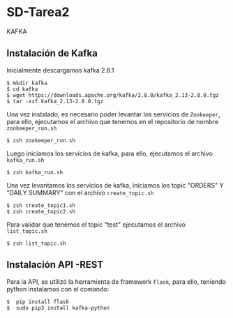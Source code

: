 # SD-Tarea2
KAFKA


## Instalación de Kafka 
Inicialmente descargamos kafka 2.8.1

<!--sec data-title="Prompt: OS X and Linux" data-id="OSX_Linux_prompt" data-collapse=true ces-->

    $ mkdir kafka
    $ cd kafka
    $ wget https://downloads.apache.org/kafka/2.8.0/kafka_2.13-2.8.0.tgz
    $ tar -xzf kafka_2.13-2.8.0.tgz
    
<!--endsec-->

Una vez instalado, es necesario poder levantar los servicios de `Zookeeper`, para ello, ejecutamos el archivo que tenemos en el repositorio de nombre `zookeeper_run.sh`

<!--sec data-title="Prompt: OS X and Linux" data-id="OSX_Linux_prompt" data-collapse=true ces-->

    $ zsh zookeeper_run.sh
<!--endsec-->

Luego iniciamos los servicios de kafka, para ello, ejecutamos el archivo `kafka_run.sh`
<!--sec data-title="Prompt: OS X and Linux" data-id="OSX_Linux_prompt" data-collapse=true ces-->
    $ zsh kafka_run.sh
<!--endsec-->

Una vez levantamos los servicios de kafka, iniciamos los topic "ORDERS" Y "DAILY SUMMARY" con el archivo `create_topic.sh`
<!--sec data-title="Prompt: OS X and Linux" data-id="OSX_Linux_prompt" data-collapse=true ces-->
    $ zsh create_topic1.sh
    $ zsh create_topic2.sh
<!--endsec-->
Para validar que tenemos el topic "test" ejecutamos el archivo `list_topic.sh`
<!--sec data-title="Prompt: OS X and Linux" data-id="OSX_Linux_prompt" data-collapse=true ces-->
    $ zsh list_topic.sh
<!--endsec-->


## Instalación API -REST
Para la API, se utilizó la herramienta de framework `Flask`, para ello, teniendo python instalamos con el comando:

<!--sec data-title="Prompt: OS X and Linux" data-id="OSX_Linux_prompt" data-collapse=true ces-->
    $  pip install flask
    $  sudo pip3 install kafka-python
<!--endsec-->









